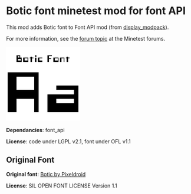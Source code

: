 # Botic font minetest mod for font API

This mod adds Botic font to Font API mod (from [display_modpack](https://github.com/pyrollo/display_modpack)).

For more information, see the [forum topic](https://forum.minetest.net/viewtopic.php?t=13563) at the Minetest forums.

![Font Botic Preview](screenshot.png)
  
**Dependancies**: font_api

**License**: code under LGPL v2.1, font under OFL v1.1

## Original Font

**Original font**: [Botic by Pixeldroid](https://github.com/pixeldroid/fonts)

**License**: SIL OPEN FONT LICENSE Version 1.1

